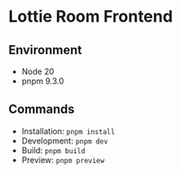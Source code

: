 # Lottie Room Frontend

## Environment

- Node 20
- pnpm 9.3.0

## Commands

- Installation: `pnpm install`
- Development: `pnpm dev`
- Build: `pnpm build`
- Preview: `pnpm preview`
